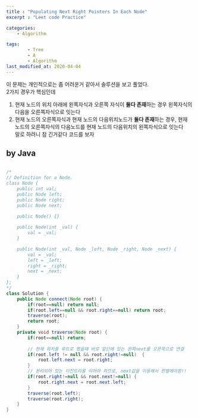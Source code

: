 ```yaml
---
title : "Populating Next Right Pointers In Each Node"
excerpt : "Leet code Practice"

categories:
    - Algorithm

tags:
        - Tree
        - A
        - Algorithm
last_modified_at: 2020-04-04
---
```

이 문제는 개인적으로는 좀 어려운거 같아서 솔루션을 보고 풀었다.  
2가지 경우가 핵심인데  
1. 현재 노드의 위치 아래에 왼쪽자식과 오른쪽 자식이 **둘다 존재**하는 경우 왼쪽자식의 다음을 오른쪽자식으로 잇는다  
2. 현재 노드의 오른쪽자식과 현재 노드의 다음위치노드가 **둘다 존재**하는 경우, 현재 노드의 오른쪽자식의 다음노드를 현재 노드의 다음위치의 왼쪽자식으로 잇는다  
말로 하려니 참 긴거같다 코드를 보자

## by Java

```java

/*
// Definition for a Node.
class Node {
    public int val;
    public Node left;
    public Node right;
    public Node next;

    public Node() {}
    
    public Node(int _val) {
        val = _val;
    }

    public Node(int _val, Node _left, Node _right, Node _next) {
        val = _val;
        left = _left;
        right = _right;
        next = _next;
    }
};
*/
class Solution {
    public Node connect(Node root) {
        if(root==null) return null;
        if(root.left==null && root.right==null) return root;
        traverse(root);
        return root;
    }
    private void traverse(Node root) {
        if(root==null) return;
        
        // 현재 위치를 루트로 했을때 바로 밑단에 있는 왼쪽next를 오른쪽으로 연결
        if(root.left != null && root.right!=null)  {
            root.left.next = root.right;
        }
        // 분리되어 있는 이진트리를 이어야 하므로, next값을 이용해서 판별해야함!!
        if(root.right!=null && root.next!=null) {
            root.right.next = root.next.left;
        }
        traverse(root.left);
        traverse(root.right);
    }
}
```